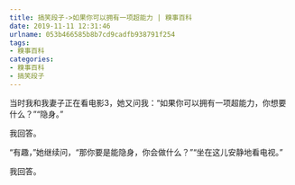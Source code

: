 ```yaml
---
title: 搞笑段子->如果你可以拥有一项超能力 | 糗事百科
date: 2019-11-11 12:31:46
urlname: 053b466585b8b7cd9cadfb938791f254
tags: 
- 糗事百科
categories:
- 糗事百科
- 搞笑段子
---
```

当时我和我妻子正在看电影3，她又问我：“如果你可以拥有一项超能力，你想要什么？”“隐身。”

我回答。

“有趣，”她继续问，“那你要是能隐身，你会做什么？”“坐在这儿安静地看电视。”

我回答。


